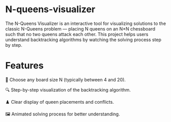 # N-queens-visualizer
The N-Queens Visualizer is an interactive tool for visualizing solutions to the classic N-Queens problem — placing N queens on an N×N chessboard such that no two queens attack each other. This project helps users understand backtracking algorithms by watching the solving process step by step.
# Features
🎲 Choose any board size N (typically between 4 and 20).

🔍 Step-by-step visualization of the backtracking algorithm.

♟️ Clear display of queen placements and conflicts.

🖼️ Animated solving process for better understanding.
